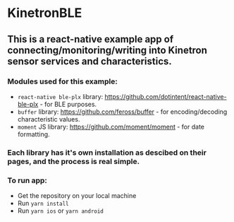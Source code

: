 # KinetronBLE

## This is a react-native example app of connecting/monitoring/writing into Kinetron sensor services and characteristics.

### Modules used for this example: 
- `react-native ble-plx` library: https://github.com/dotintent/react-native-ble-plx - for BLE purposes.
- `buffer` library: https://github.com/feross/buffer - for encoding/decoding characteristic values.
- `moment` JS library: https://github.com/moment/moment - for date formatting.

### Each library has it's own installation as descibed on their pages, and the process is real simple.

### To run app: 
- Get the repository on your local machine
- Run `yarn install`
- Run `yarn ios` or `yarn android`
